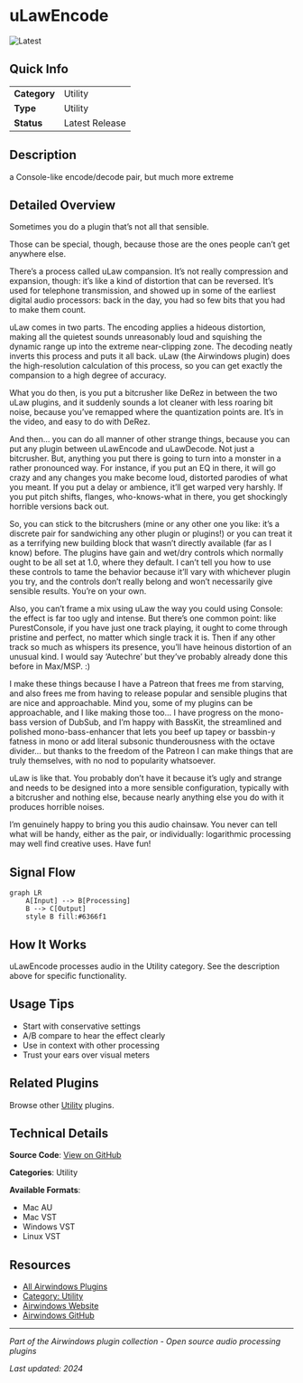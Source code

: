 # uLawEncode

![Latest](https://img.shields.io/badge/-Latest-10b981)

## Quick Info

| | |
|---|---|
| **Category** | Utility |
| **Type** | Utility |
| **Status** | Latest Release |

## Description

a Console-like encode/decode pair, but much more extreme

## Detailed Overview

Sometimes you do a plugin that’s not all that sensible.

Those can be special, though, because those are the ones people can’t get anywhere else.

There’s a process called uLaw compansion. It’s not really compression and expansion, though: it’s like a kind of distortion that can be reversed. It’s used for telephone transmission, and showed up in some of the earliest digital audio processors: back in the day, you had so few bits that you had to make them count.

uLaw comes in two parts. The encoding applies a hideous distortion, making all the quietest sounds unreasonably loud and squishing the dynamic range up into the extreme near-clipping zone. The decoding neatly inverts this process and puts it all back. uLaw (the Airwindows plugin) does the high-resolution calculation of this process, so you can get exactly the compansion to a high degree of accuracy.

What you do then, is you put a bitcrusher like DeRez in between the two uLaw plugins, and it suddenly sounds a lot cleaner with less roaring bit noise, because you’ve remapped where the quantization points are. It’s in the video, and easy to do with DeRez.

And then… you can do all manner of other strange things, because you can put any plugin between uLawEncode and uLawDecode. Not just a bitcrusher. But, anything you put there is going to turn into a monster in a rather pronounced way. For instance, if you put an EQ in there, it will go crazy and any changes you make become loud, distorted parodies of what you meant. If you put a delay or ambience, it’ll get warped very harshly. If you put pitch shifts, flanges, who-knows-what in there, you get shockingly horrible versions back out.

So, you can stick to the bitcrushers (mine or any other one you like: it’s a discrete pair for sandwiching any other plugin or plugins!) or you can treat it as a terrifying new building block that wasn’t directly available (far as I know) before. The plugins have gain and wet/dry controls which normally ought to be all set at 1.0, where they default. I can’t tell you how to use these controls to tame the behavior because it’ll vary with whichever plugin you try, and the controls don’t really belong and won’t necessarily give sensible results. You’re on your own.

Also, you can’t frame a mix using uLaw the way you could using Console: the effect is far too ugly and intense. But there’s one common point: like PurestConsole, if you have just one track playing, it ought to come through pristine and perfect, no matter which single track it is. Then if any other track so much as whispers its presence, you’ll have heinous distortion of an unusual kind. I would say ‘Autechre’ but they’ve probably already done this before in Max/MSP. :)

I make these things because I have a Patreon that frees me from starving, and also frees me from having to release popular and sensible plugins that are nice and approachable. Mind you, some of my plugins can be approachable, and I like making those too… I have progress on the mono-bass version of DubSub, and I’m happy with BassKit, the streamlined and polished mono-bass-enhancer that lets you beef up tapey or bassbin-y fatness in mono or add literal subsonic thunderousness with the octave divider… but thanks to the freedom of the Patreon I can make things that are truly themselves, with no nod to popularity whatsoever.

uLaw is like that. You probably don’t have it because it’s ugly and strange and needs to be designed into a more sensible configuration, typically with a bitcrusher and nothing else, because nearly anything else you do with it produces horrible noises.

I’m genuinely happy to bring you this audio chainsaw. You never can tell what will be handy, either as the pair, or individually: logarithmic processing may well find creative uses. Have fun!

## Signal Flow

```mermaid
graph LR
    A[Input] --> B[Processing]
    B --> C[Output]
    style B fill:#6366f1
```

## How It Works

uLawEncode processes audio in the Utility category. See the description above for specific functionality.

## Usage Tips

- Start with conservative settings
- A/B compare to hear the effect clearly
- Use in context with other processing
- Trust your ears over visual meters


## Related Plugins

Browse other [Utility](../categories/utility.md) plugins.


## Technical Details

**Source Code**: [View on GitHub](https://github.com/airwindows/airwindows/tree/master/plugins/LinuxVST/src/uLawEncode)

**Categories**: Utility

**Available Formats**:
- Mac AU
- Mac VST
- Windows VST
- Linux VST

## Resources

- [All Airwindows Plugins](../../README.md)
- [Category: Utility](../categories/utility.md)
- [Airwindows Website](https://www.airwindows.com)
- [Airwindows GitHub](https://github.com/airwindows/airwindows)

---

*Part of the Airwindows plugin collection - Open source audio processing plugins*

*Last updated: 2024*
